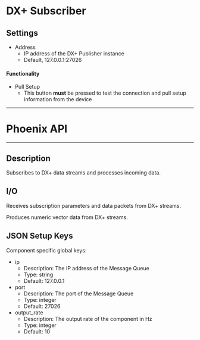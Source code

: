 # DX+ Subscriber
## Settings
- Address
  - IP address of the DX+ Publisher instance
  - Default, 127.0.0.1:27026

#### Functionality
- Pull Setup
  - This button **must** be pressed to test the connection and pull setup information from the device
___
# Phoenix API
___
## Description

Subscribes to DX+ data streams and processes incoming data.

## I/O

Receives subscription parameters and data packets from DX+ streams.

Produces numeric vector data from DX+ streams.

## JSON Setup Keys

Component specific global keys:
- ip
  - Description: The IP address of the Message Queue
  - Type: string
  - Default: 127.0.0.1
- port
  - Description: The port of the Message Queue
  - Type: integer
  - Default: 27026
- output_rate
  - Description: The output rate of the component in Hz
  - Type: integer
  - Default: 10
